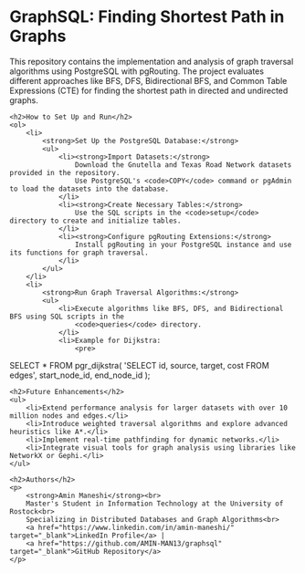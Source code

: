 <!DOCTYPE html>
<html lang="en">
<head>
    <meta charset="UTF-8">
    <meta name="viewport" content="width=device-width, initial-scale=1.0">
    <title>GraphSQL Project README</title>
</head>
<body>
    <h1>GraphSQL: Finding Shortest Path in Graphs</h1>
    <p>
        This repository contains the implementation and analysis of graph traversal algorithms 
        using PostgreSQL with pgRouting. The project evaluates different approaches like BFS, 
        DFS, Bidirectional BFS, and Common Table Expressions (CTE) for finding the shortest 
        path in directed and undirected graphs.
    </p>

    <h2>How to Set Up and Run</h2>
    <ol>
        <li>
            <strong>Set Up the PostgreSQL Database:</strong>
            <ul>
                <li><strong>Import Datasets:</strong> 
                    Download the Gnutella and Texas Road Network datasets provided in the repository. 
                    Use PostgreSQL's <code>COPY</code> command or pgAdmin to load the datasets into the database.
                </li>
                <li><strong>Create Necessary Tables:</strong> 
                    Use the SQL scripts in the <code>setup</code> directory to create and initialize tables.
                </li>
                <li><strong>Configure pgRouting Extensions:</strong> 
                    Install pgRouting in your PostgreSQL instance and use its functions for graph traversal.
                </li>
            </ul>
        </li>
        <li>
            <strong>Run Graph Traversal Algorithms:</strong>
            <ul>
                <li>Execute algorithms like BFS, DFS, and Bidirectional BFS using SQL scripts in the 
                    <code>queries</code> directory.
                </li>
                <li>Example for Dijkstra:
                    <pre>
SELECT * FROM pgr_dijkstra(
    'SELECT id, source, target, cost FROM edges',
    start_node_id, end_node_id
);
                    </pre>
                </li>
            </ul>
        </li>
    </ol>

    <h2>Future Enhancements</h2>
    <ul>
        <li>Extend performance analysis for larger datasets with over 10 million nodes and edges.</li>
        <li>Introduce weighted traversal algorithms and explore advanced heuristics like A*.</li>
        <li>Implement real-time pathfinding for dynamic networks.</li>
        <li>Integrate visual tools for graph analysis using libraries like NetworkX or Gephi.</li>
    </ul>

    <h2>Authors</h2>
    <p>
        <strong>Amin Maneshi</strong><br>
        Master's Student in Information Technology at the University of Rostock<br>
        Specializing in Distributed Databases and Graph Algorithms<br>
        <a href="https://www.linkedin.com/in/amin-maneshi/" target="_blank">LinkedIn Profile</a> | 
        <a href="https://github.com/AMIN-MAN13/graphsql" target="_blank">GitHub Repository</a>
    </p>
</body>
</html>
